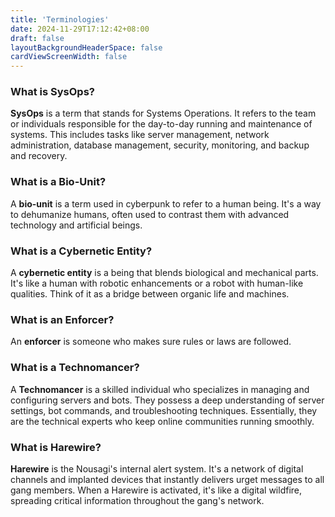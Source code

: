 ```yaml
---
title: 'Terminologies'
date: 2024-11-29T17:12:42+08:00
draft: false
layoutBackgroundHeaderSpace: false
cardViewScreenWidth: false
---
```


### What is SysOps?

**SysOps** is a term that stands for Systems Operations. It refers to the team or individuals responsible for the day-to-day running and maintenance of systems. This includes tasks like server management, network administration, database management, security, monitoring, and backup and recovery.

### What is a Bio-Unit?

A **bio-unit** is a term used in cyberpunk to refer to a human being. It's a way to dehumanize humans, often used to contrast them with advanced technology and artificial beings.

### What is a Cybernetic Entity?

A **cybernetic entity** is a being that blends biological and mechanical parts. It's like a human with robotic enhancements or a robot with human-like qualities. Think of it as a bridge between organic life and machines.

### What is an Enforcer?

An **enforcer** is someone who makes sure rules or laws are followed.

### What is a Technomancer?

A **Technomancer** is a skilled individual who specializes in managing and configuring servers and bots. They possess a deep understanding of server settings, bot commands, and troubleshooting techniques. Essentially, they are the technical experts who keep online communities running smoothly.

### What is Harewire?

**Harewire** is the Nousagi's internal alert system. It's a network of digital channels and implanted devices that instantly delivers urget messages to all gang members. When a Harewire is activated, it's like a digital wildfire, spreading critical information throughout the gang's network.
